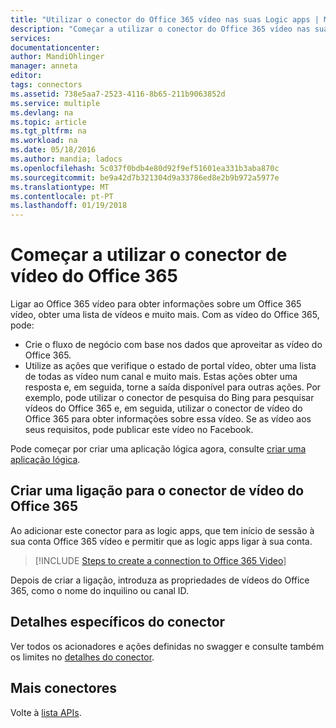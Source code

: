 ```yaml
---
title: "Utilizar o conector do Office 365 vídeo nas suas Logic apps | Microsoft Docs"
description: "Começar a utilizar o conector do Office 365 vídeo nas suas Logic apps do Microsoft Azure App service"
services: 
documentationcenter: 
author: MandiOhlinger
manager: anneta
editor: 
tags: connectors
ms.assetid: 738e5aa7-2523-4116-8b65-211b9063852d
ms.service: multiple
ms.devlang: na
ms.topic: article
ms.tgt_pltfrm: na
ms.workload: na
ms.date: 05/18/2016
ms.author: mandia; ladocs
ms.openlocfilehash: 5c037f0bdb4e80d92f9ef51601ea331b3aba870c
ms.sourcegitcommit: be9a42d7b321304d9a33786ed8e2b9b972a5977e
ms.translationtype: MT
ms.contentlocale: pt-PT
ms.lasthandoff: 01/19/2018
---
```

# <a name="get-started-with-the-office365-video-connector"></a>Começar a utilizar o conector de vídeo do Office 365
Ligar ao Office 365 vídeo para obter informações sobre um Office 365 vídeo, obter uma lista de vídeos e muito mais. Com as vídeo do Office 365, pode:

* Crie o fluxo de negócio com base nos dados que aproveitar as vídeo do Office 365. 
* Utilize as ações que verifique o estado de portal vídeo, obter uma lista de todas as vídeo num canal e muito mais. Estas ações obter uma resposta e, em seguida, torne a saída disponível para outras ações. Por exemplo, pode utilizar o conector de pesquisa do Bing para pesquisar vídeos do Office 365 e, em seguida, utilizar o conector de vídeo do Office 365 para obter informações sobre essa vídeo. Se as vídeo aos seus requisitos, pode publicar este vídeo no Facebook. 

Pode começar por criar uma aplicação lógica agora, consulte [criar uma aplicação lógica](../logic-apps/quickstart-create-first-logic-app-workflow.md).

## <a name="create-a-connection-to-office365-video-connector"></a>Criar uma ligação para o conector de vídeo do Office 365
Ao adicionar este conector para as logic apps, que tem início de sessão à sua conta Office 365 vídeo e permitir que as logic apps ligar à sua conta.

> [!INCLUDE [Steps to create a connection to Office 365 Video](../../includes/connectors-create-api-office365video.md)]
> 
> 

Depois de criar a ligação, introduza as propriedades de vídeos do Office 365, como o nome do inquilino ou canal ID. 


## <a name="connector-specific-details"></a>Detalhes específicos do conector

Ver todos os acionadores e ações definidas no swagger e consulte também os limites no [detalhes do conector](/connectors/office365videoconnector/).

## <a name="more-connectors"></a>Mais conectores
Volte à [lista APIs](apis-list.md).